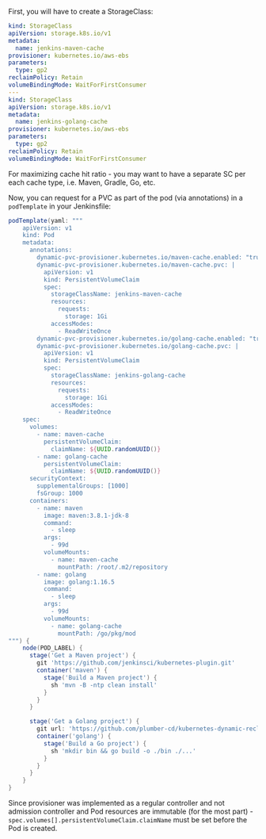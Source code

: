 
First, you will have to create a StorageClass:

```yaml
kind: StorageClass
apiVersion: storage.k8s.io/v1
metadata:
  name: jenkins-maven-cache
provisioner: kubernetes.io/aws-ebs
parameters:
  type: gp2
reclaimPolicy: Retain
volumeBindingMode: WaitForFirstConsumer
---
kind: StorageClass
apiVersion: storage.k8s.io/v1
metadata:
  name: jenkins-golang-cache
provisioner: kubernetes.io/aws-ebs
parameters:
  type: gp2
reclaimPolicy: Retain
volumeBindingMode: WaitForFirstConsumer
```

For maximizing cache hit ratio - you may want to have a separate SC per each cache type, i.e. Maven, Gradle, Go, etc.

Now, you can request for a PVC as part of the pod (via annotations) in a `podTemplate` in your Jenkinsfile:

```groovy
podTemplate(yaml: """
    apiVersion: v1
    kind: Pod
    metadata:
      annotations:
        dynamic-pvc-provisioner.kubernetes.io/maven-cache.enabled: "true"
        dynamic-pvc-provisioner.kubernetes.io/maven-cache.pvc: |
          apiVersion: v1
          kind: PersistentVolumeClaim
          spec:
            storageClassName: jenkins-maven-cache
            resources:
              requests:
                storage: 1Gi
            accessModes:
              - ReadWriteOnce
        dynamic-pvc-provisioner.kubernetes.io/golang-cache.enabled: "true"
        dynamic-pvc-provisioner.kubernetes.io/golang-cache.pvc: |
          apiVersion: v1
          kind: PersistentVolumeClaim
          spec:
            storageClassName: jenkins-golang-cache
            resources:
              requests:
                storage: 1Gi
            accessModes:
              - ReadWriteOnce
    spec:
      volumes:
        - name: maven-cache
          persistentVolumeClaim:
            claimName: ${UUID.randomUUID()}
        - name: golang-cache
          persistentVolumeClaim:
            claimName: ${UUID.randomUUID()}
      securityContext:
        supplementalGroups: [1000]
        fsGroup: 1000
      containers:
        - name: maven
          image: maven:3.8.1-jdk-8
          command:
            - sleep
          args:
            - 99d
          volumeMounts:
            - name: maven-cache
              mountPath: /root/.m2/repository
        - name: golang
          image: golang:1.16.5
          command:
            - sleep
          args:
            - 99d
          volumeMounts:
            - name: golang-cache
              mountPath: /go/pkg/mod
""") {
    node(POD_LABEL) {
      stage('Get a Maven project') {
        git 'https://github.com/jenkinsci/kubernetes-plugin.git'
        container('maven') {
          stage('Build a Maven project') {
            sh 'mvn -B -ntp clean install'
          }
        }
      }

      stage('Get a Golang project') {
        git url: 'https://github.com/plumber-cd/kubernetes-dynamic-reclaimable-pvc-controllers.git', branch: 'main'
        container('golang') {
          stage('Build a Go project') {
            sh 'mkdir bin && go build -o ./bin ./...'
          }
        }
      }
    }
}
```

Since provisioner was implemented as a regular controller and not admission controller and Pod resources are immutable (for the most part) - `spec.volumes[].persistentVolumeClaim.claimName` must be set before the Pod is created.
